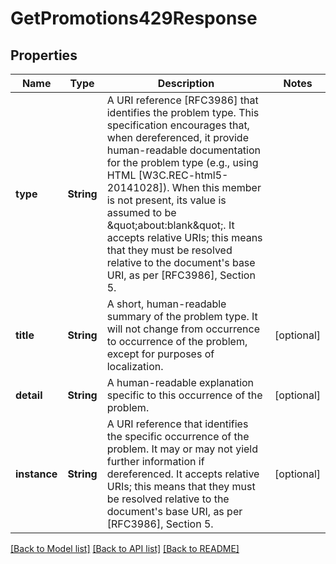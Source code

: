 # GetPromotions429Response

## Properties
Name | Type | Description | Notes
------------ | ------------- | ------------- | -------------
**type** | **String** | A URI reference [RFC3986] that identifies the problem type.  This specification encourages that, when dereferenced, it provide human-readable documentation for the problem type (e.g., using HTML [W3C.REC-html5-20141028]).  When this member is not present, its value is assumed to be \&quot;about:blank\&quot;. It accepts relative URIs; this means that they must be resolved relative to the document&#39;s base URI, as per [RFC3986], Section 5.  | 
**title** | **String** | A short, human-readable summary of the problem type.  It will not change from occurrence to occurrence of the problem, except for purposes of localization.  | [optional] 
**detail** | **String** | A human-readable explanation specific to this occurrence of the problem.  | [optional] 
**instance** | **String** | A URI reference that identifies the specific occurrence of the problem.  It may or may not yield further information if dereferenced.  It accepts relative URIs; this means that they must be resolved relative to the document&#39;s base URI, as per [RFC3986], Section 5.  | [optional] 

[[Back to Model list]](../README.md#documentation-for-models) [[Back to API list]](../README.md#documentation-for-api-endpoints) [[Back to README]](../README.md)


